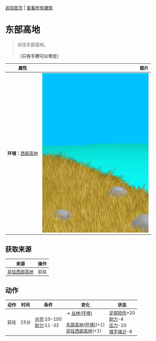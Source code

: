 [返回首页](index.md)   |  [查看所有建筑](building.md)
# 东部高地  
> 前往东部高地。<br><br><b>（只有手牌可以带走）</b>  
  
  属性  |   图片   
 ----  |  ----:   
 **环境：**[西部高地](HighlandsWestern.md)  |  ![](Sprite/HighlandsEastern.png)   
  
## 获取来源  
来源  |  操作  
----  |  ----  
[前往西部高地](Path_HighlandsEToHighlandsW.md)  |  前往  
## 动作  
动作  |  时间  |  条件  |  变化  |  状态  
----  |  ----  |  ----  |  ----  |  ----  
前往  |  15分  |  [光亮](Light.md):10-100<br>[耐力](Stamina.md):11-32  |  → [丛林(环境)](Env_Jungle.md)<br><br>[东部高地(环境)](Env_HighlandsEastern.md)(+1)<br>[前往西部高地](Path_HighlandsEToHighlandsW.md)(+1)  |  [足部损伤](FootDamage.md)+20<br>[耐力](Stamina.md)-4<br>[压力](Stress.md)-10<br>[猎手接近](HuntersProximity.md)-6  

